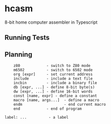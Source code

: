 # hcasm
8-bit home computer assembler in Typescript

## Running Tests



## Planning

```
    z80            - switch to Z80 mode
    m6502          - switch to 6502 mode
    org [expr]     - set current address
    include        - include a text file
    incbin         - include a binary file
    db [expr, ...] - define 8-bit byte(s)
    dw [expr, ...] - define 16-bit words
    const [name, expr] - define a constant
    macro [name, args...]  - define a macro
    endm                   - end current macro
    end            - end of program

label: ...          - a label


```